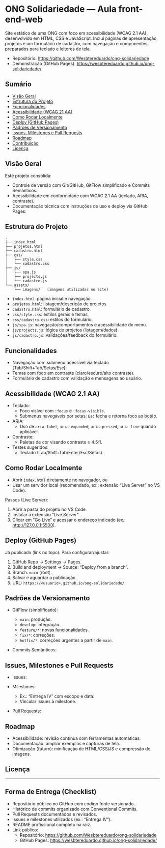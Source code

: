 # ONG Solidariedade — Aula front-end-web

Site estático de uma ONG com foco em acessibilidade (WCAG 2.1 AA), desenvolvido em HTML, CSS e JavaScript. Inclui páginas de apresentação, projetos e um formulário de cadastro, com navegação e componentes preparados para teclado e leitores de tela.

- Repositório: https://github.com/Wesbtereduardo/ong-solidariedade
- Demonstração (GitHub Pages): https://wesbtereduardo.github.io/ong-solidariedade/

## Sumário

- [Visão Geral](#visão-geral)
- [Estrutura do Projeto](#estrutura-do-projeto)
- [Funcionalidades](#funcionalidades)
- [Acessibilidade (WCAG 21 AA)](#acessibilidade-wcag-21-aa)
- [Como Rodar Localmente](#como-rodar-localmente)
- [Deploy (GitHub Pages)](#deploy-github-pages)
- [Padrões de Versionamento](#padrões-de-versionamento)
- [Issues, Milestones e Pull Requests](#issues-milestones-e-pull-requests)
- [Roadmap](#roadmap)
- [Contribuição](#contribuição)
- [Licença](#licença)

## Visão Geral

Este projeto consolida:
- Controle de versão com Git/GitHub, GitFlow simplificado e Commits Semânticos.
- Acessibilidade em conformidade com WCAG 2.1 AA (teclado, ARIA, contraste).
- Documentação técnica com instruções de uso e deploy via GitHub Pages.

## Estrutura do Projeto

```
.
├── index.html
├── projetos.html
├── cadastro.html
├── css/
│   ├── style.css
│   └── cadastro.css
├── js/
│   ├── spa.js
│   ├── projects.js
│   └── cadastro.js
└── assets/
    └── imagens/   (imagens utilizadas no site)
```

- `index.html`: página inicial e navegação.
- `projetos.html`: listagem/descrição de projetos.
- `cadastro.html`: formulário de cadastro.
- `css/style.css`: estilos gerais e temas.
- `css/cadastro.css`: estilos do formulário.
- `js/spa.js`: navegação/comportamentos e acessibilidade do menu.
- `js/projects.js`: lógica de projetos (listagem/dados).
- `js/cadastro.js`: validações/feedback do formulário.

## Funcionalidades

- Navegação com submenu acessível via teclado (Tab/Shift+Tab/Setas/Esc).
- Temas com foco em contraste (claro/escuro/alto contraste).
- Formulário de cadastro com validação e mensagens ao usuário.

## Acessibilidade (WCAG 2.1 AA)

- Teclado:
  - Foco visível com `:focus` e `:focus-visible`.
  - Submenus navegáveis por setas; `Esc` fecha e retorna foco ao botão.
- ARIA:
  - Uso de `aria-label`, `aria-expanded`, `aria-pressed`, `aria-live` quando aplicável.
- Contraste:
  - Paletas de cor visando contraste ≥ 4.5:1.
- Testes sugeridos:
  - Teclado (Tab/Shift+Tab/Enter/Esc/Setas).

## Como Rodar Localmente

- Abrir `index.html` diretamente no navegador, ou
- Usar um servidor local (recomendado, ex.: extensão “Live Server” no VS Code).

Passos (Live Server):
1. Abrir a pasta do projeto no VS Code.
2. Instalar a extensão “Live Server”.
3. Clicar em “Go Live” e acessar o endereço indicado (ex.: http://127.0.0.1:5500).

## Deploy (GitHub Pages)

Já publicado (link no topo). Para configurar/ajustar:
1. GitHub Repo → Settings → Pages.
2. Build and deployment → Source: “Deploy from a branch”.
3. Branch: `main` (root).
4. Salvar e aguardar a publicação.
5. URL: `https://<usuario>.github.io/ong-solidariedade/`.

## Padrões de Versionamento

- GitFlow (simplificado):
  - `main`: produção.
  - `develop`: integração.
  - `feature/*`: novas funcionalidades.
  - `fix/*`: correções.
  - `hotfix/*`: correções urgentes a partir de `main`.

- Commits Semânticos:


## Issues, Milestones e Pull Requests

- Issues:

- Milestones:
  - Ex.: “Entrega IV” com escopo e data.
  - Vincular issues à milestone.

- Pull Requests:
 

## Roadmap

- Acessibilidade: revisão contínua com ferramentas automáticas.
- Documentação: ampliar exemplos e capturas de tela.
- Otimização (futuro): minificação de HTML/CSS/JS e compressão de imagens.



## Licença


---

## Forma de Entrega (Checklist)

- Repositório público no GitHub com código fonte versionado.
- Histórico de commits organizado com Conventional Commits.
- Pull Requests documentados e revisados.
- Issues e milestones utilizados (ex.: “Entrega IV”).
- README profissional completo na raiz.
- Link público:
  - Repositório: https://github.com/Wesbtereduardo/ong-solidariedade
  - GitHub Pages: https://wesbtereduardo.github.io/ong-solidariedade/
